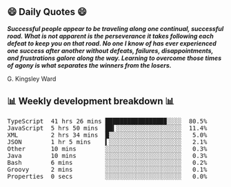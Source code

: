 ## 😄 Daily Quotes 😄

_**Successful people appear to be traveling along one continual, successful road. What is not apparent is the perseverance it takes following each defeat to keep you on that road. No one I know of has ever experienced one success after another without defeats, failures, disappointments, and frustrations galore along the way. Learning to overcome those times of agony is what separates the winners from the losers.**_

G. Kingsley Ward



## 📊 Weekly development breakdown 📊

<pre>TypeScript  41 hrs 26 mins ████████████████▉░░░░  80.5%
JavaScript  5 hrs 50 mins  ██▍░░░░░░░░░░░░░░░░░░  11.4%
XML         2 hrs 34 mins  █░░░░░░░░░░░░░░░░░░░░   5.0%
JSON        1 hr 5 mins    ▍░░░░░░░░░░░░░░░░░░░░   2.1%
Other       10 mins        ░░░░░░░░░░░░░░░░░░░░░   0.3%
Java        10 mins        ░░░░░░░░░░░░░░░░░░░░░   0.3%
Bash        6 mins         ░░░░░░░░░░░░░░░░░░░░░   0.2%
Groovy      2 mins         ░░░░░░░░░░░░░░░░░░░░░   0.1%
Properties  0 secs         ░░░░░░░░░░░░░░░░░░░░░   0.0%</pre>